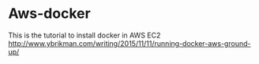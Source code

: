 # Aws-docker


This is the tutorial to install docker in AWS EC2
http://www.ybrikman.com/writing/2015/11/11/running-docker-aws-ground-up/
